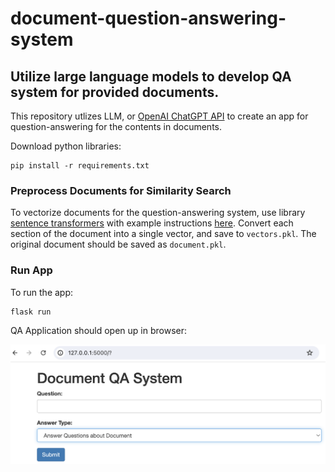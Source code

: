 # document-question-answering-system

## Utilize large language models to develop QA system for provided documents.

This repository utlizes LLM, or [OpenAI ChatGPT API](https://platform.openai.com/docs/guides/text-generation/json-mode) to create an app for question-answering for the contents in documents.     


Download python libraries:

```
pip install -r requirements.txt
```

### Preprocess Documents for Similarity Search 

To vectorize documents for the question-answering system, use library [sentence transformers](https://sbert.net/) with example instructions [here](https://sbert.net/#usage). Convert each section of the document into a single vector, and save to `vectors.pkl`. The original document should be saved as `document.pkl`. 


### Run App 

To run the app: 

```
flask run
```

QA Application should open up in browser: 

![User Interface](assets/example.png)



